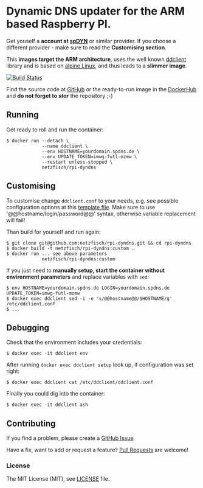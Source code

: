 # Dynamic DNS updater for the ARM based Raspberry PI.

Get youself a **account at [spDYN](https://www.spdyn.de/)** or similar provider. If you choose a different provider - make sure to read the **Customising section**.

This **images target the ARM architecture**, uses the well known [ddclient](https://www.strongswan.org/) library and is based on [alpine Linux](http://www.alpinelinux.org/), and thus leads to a **slimmer image**.

[![Build Status](https://travis-ci.org/protenhan/rpi-dyndns.svg?branch=master)](https://travis-ci.org/netzfisch/rpi-dyndns)

Find the source code at [GitHub](https://github.com/netzfisch/rpi-dyndns) or the ready-to-run image in the [DockerHub](https://hub.docker.com/r/netzfisch/rpi-dyndns/) and **do not forget to _star_** the repository ;-)

## Running

Get ready to roll and run the container:

    $ docker run --detach \
                 --name ddclient \
                 --env HOSTNAME=yourdomain.spdns.de \
                 --env UPDATE_TOKEN=imwg-futl-mzmw \
                 --restart unless-stopped \
                 netzfisch/rpi-dyndns

## Customising

To customise change `ddclient.conf` to your needs, e.g. see possible configuration options at this [template file](https://github.com/ddclient/ddclient/blob/master/sample-etc_ddclient.conf). Make sure to use '@@hostname/login/password@@' syntax, otherwise variable replacement will fail!

Than build for yourself and run again:

    $ git clone git@github.com:netzfisch/rpi-dyndns.git && cd rpi-dyndns
    $ docker build -t netzfisch/rpi-dyndns:custom .
    $ docker run ... see above parameters
                 netzfisch/rpi-dyndns:custom

If you just need to **manually setup, start the container without environment parameters** and replace variables with `sed`:

    $ env HOSTNAME=yourdomain.spdns.de LOGIN=yourdomain.spdns.de UPDATE_TOKEN=imwg-futl-mzmw
    $ docker exec ddclient sed -i -e 's/@@hostname@@/$HOSTNAME/g' /etc/ddclient.conf
    $ ...

## Debugging

Check that the environment includes your credentials:

    $ docker exec -it ddclient env

After running `docker exec ddclient setup` look up, if configuration was set right:

    $ docker exec ddclient cat /etc/ddclient/ddclient.conf

Finally you could dig into the container:

    $ docker exec -it ddclient ash

## Contributing

If you find a problem, please create a [GitHub Issue](https://github.com/netzfisch/rpi-dyndns/issues).

Have a fix, want to add or request a feature? [Pull Requests](https://github.com/netzfisch/rpi-dyndns/pulls) are welcome!

### License

The MIT License (MIT), see [LICENSE](https://github.com/netzfisch/rpi-dyndns/blob/master/LICENSE) file.
